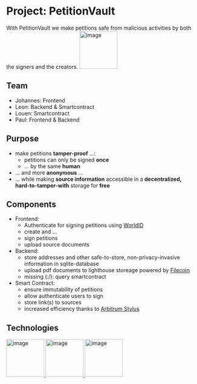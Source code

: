 # Project: PetitionVault
With PetitionVault we make petitions safe from malicious activities by both the signers and the creators.
<img src="/Users/leon/Downloads/Cover.png" width="100" height="100" alt="image">

## Team
- Johannes: Frontend
- Leon:     Backend & Smartcontract
- Louen:    Smartcontract
- Paul:     Frontend & Backend

## Purpose
- make petitions **tamper-proof** ...:
  - petitions can only be signed **once**
  - ... by the same **human**
- ... and more **anonymous** ...
- ... while making **source information** accessible in a **decentralized, hard-to-tamper-with** storage for **free**

## Components
- Frontend:
  - Authenticate for signing petitions using [WorldID]("https://worldcoin.org/world-id")
  - create and ...
  - sign petitions
  - upload source documents
- Backend:
  - store addresses and other safe-to-store, non-privacy-invasive information in sqlite-database
  - upload pdf documents to lighthouse storeage powered by [Filecoin]("https://filecoin.io/")
  - missing (:/): query smartcontract
- Smart Contract:
  - ensure immutability of petitions
  - allow authenticate users to sign
  - store link(s) to sources
  - increased efficiency thanks to [Arbitrum Stylus]("https://arbitrum.io/stylus")

## Technologies
<a href="https://filecoin.io/">
  <img src="https://github.com/user-attachments/assets/0a33c99a-5e24-4cf7-8da2-2cf3cc7a613b" width="100" height="100" alt="image">
</a>
<a href="https://arbitrum.io/stylus">
  <img src="https://github.com/user-attachments/assets/c16383f3-732f-4329-a840-52c5a7f4f5c0" width="100" height="100" alt="image">
</a>
<a href="https://worldcoin.org/world-id">
  <img src="https://github.com/user-attachments/assets/8fb7a853-20b8-4be9-ba57-eef47705322c" width="100" height="100" alt="image">
</a>

## 
